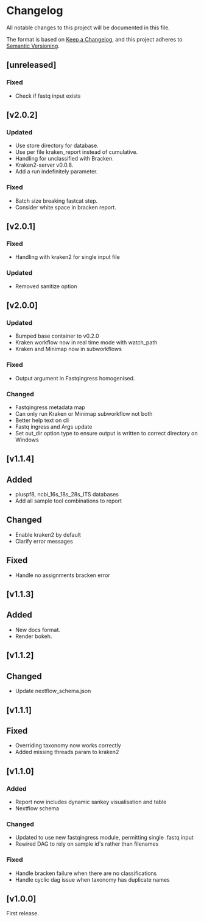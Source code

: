 # Changelog
All notable changes to this project will be documented in this file.

The format is based on [Keep a Changelog](https://keepachangelog.com/en/1.0.0/),
and this project adheres to [Semantic Versioning](https://semver.org/spec/v2.0.0.html).

## [unreleased]
### Fixed
- Check if fastq input exists

## [v2.0.2]
### Updated
- Use store directory for database.
- Use per file kraken_report instead of cumulative.
- Handling for unclassified with Bracken.
- Kraken2-server v0.0.8.
- Add a run indefinitely parameter.
### Fixed
- Batch size breaking fastcat step.
- Consider white space in bracken report.
  
## [v2.0.1]
### Fixed
- Handling with kraken2 for single input file
### Updated
- Removed sanitize option

## [v2.0.0]
### Updated
- Bumped base container to v0.2.0
- Kraken workflow now in real time mode with watch_path
- Kraken and Minimap now in subworkflows
### Fixed
- Output argument in Fastqingress homogenised.
### Changed
- Fastqingress metadata map
- Can only run Kraken or Minimap subworkflow not both
- Better help text on cli
- Fastq ingress and Args update
- Set out_dir option type to ensure output is written to correct directory on Windows

## [v1.1.4]

## Added
- pluspf8, ncbi_16s_18s_28s_ITS databases
- Add all sample tool combinations to report
## Changed
- Enable kraken2 by default
- Clarify error messages
## Fixed
- Handle no assignments bracken error

## [v1.1.3]

## Added
- New docs format.
- Render bokeh.

## [v1.1.2]

## Changed
- Update nextflow_schema.json

## [v1.1.1]

## Fixed
- Overriding taxonomy now works correctly
- Added missing threads param to kraken2


## [v1.1.0]

### Added
- Report now includes dynamic sankey visualisation and table
- Nextflow schema

### Changed
- Updated to use new fastqingress module, permitting single .fastq input
- Rewired DAG to rely on sample id's rather than filenames

### Fixed
- Handle bracken failure when there are no classifications
- Handle cyclic dag issue when taxonomy has duplicate names


## [v1.0.0]

First release.
